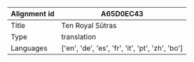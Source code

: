|Alignment id | A65D0EC43
| --- | --- 
|Title | Ten Royal Sūtras 
|Type | translation
|Languages | ['en', 'de', 'es', 'fr', 'it', 'pt', 'zh', 'bo']